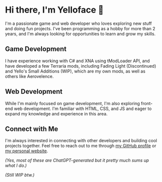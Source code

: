 <!DOCTYPE html>
<html>
  <head>
    <meta charset="utf-8" />
  </head>
  <body>
    <h1>Hi there, I'm Yelloface 👋</h1>
    <p>
      I'm a passionate game and web developer who loves exploring new
      stuff and doing fun projects. I've been programming as a
      hobby for more than 2 years, and I'm always looking for opportunities to
      learn and grow my skills.
    </p>
    <div>
      <h2>Game Development</h2>
      <p class="card1">
        I have experience working with C# and XNA using tModLoader API, and have
        developed a few Terraria mods, including Fading Light (Discontinued) and Yello's Small
        Additions (WIP), which are my own mods, as well as others like
        Aerovelence.
      </p>
    </div>
    <div>
      <h2>Web Development</h2>
      <p class="card2">
        While I'm mainly focused on game development, I'm also exploring
        front-end web development. I'm familiar with HTML, CSS, and JS and eager
        to expand my knowledge and experience in this area.
      </p>
    </div>
    <h2>Connect with Me</h2>
    <p>
      I'm always interested in connecting with other developers and building
      cool projects together. Feel free to reach out to me through
      <a href="https://github.com/yelloface">my GitHub profile</a> or
      <a href="https://yelloface.github.io/">my personal website</a>.
    </p>
        <p><em>(Yes, most of these are ChatGPT-generated but it pretty much sums up what I do.)</em></p>
    <p><em>(Still WIP btw.)</em></p>
  </body>
</html>

